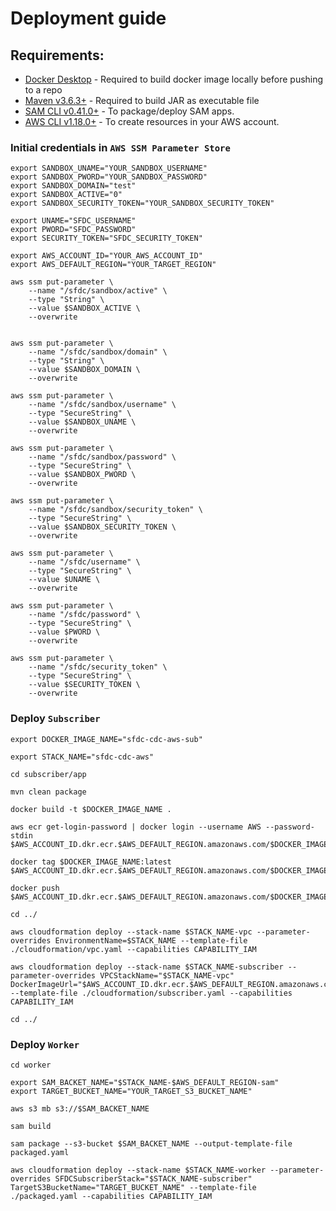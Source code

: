 # Deployment guide

## Requirements:

* [Docker Desktop](https://www.docker.com/products/docker-desktop) - Required to build docker image locally before pushing to a repo
* [Maven v3.6.3+](https://maven.apache.org/) - Required to build JAR as executable file
* [SAM CLI v0.41.0+](https://docs.aws.amazon.com/serverless-application-model/latest/developerguide/serverless-sam-cli-install.html) - To package/deploy SAM apps.
* [AWS CLI v1.18.0+](https://docs.aws.amazon.com/cli/latest/userguide/cli-chap-install.html) - To create resources in your AWS account.



### Initial credentials in `AWS SSM Parameter Store`
```
export SANDBOX_UNAME="YOUR_SANDBOX_USERNAME"
export SANDBOX_PWORD="YOUR_SANDBOX_PASSWORD"
export SANDBOX_DOMAIN="test"
export SANDBOX_ACTIVE="0"
export SANDBOX_SECURITY_TOKEN="YOUR_SANDBOX_SECURITY_TOKEN"

export UNAME="SFDC_USERNAME"
export PWORD="SFDC_PASSWORD"
export SECURITY_TOKEN="SFDC_SECURITY_TOKEN"

export AWS_ACCOUNT_ID="YOUR_AWS_ACCOUNT_ID"
export AWS_DEFAULT_REGION="YOUR_TARGET_REGION"

aws ssm put-parameter \
    --name "/sfdc/sandbox/active" \
    --type "String" \
    --value $SANDBOX_ACTIVE \
    --overwrite

    
aws ssm put-parameter \
    --name "/sfdc/sandbox/domain" \
    --type "String" \
    --value $SANDBOX_DOMAIN \
    --overwrite

aws ssm put-parameter \
    --name "/sfdc/sandbox/username" \
    --type "SecureString" \
    --value $SANDBOX_UNAME \
    --overwrite

aws ssm put-parameter \
    --name "/sfdc/sandbox/password" \
    --type "SecureString" \
    --value $SANDBOX_PWORD \
    --overwrite
    
aws ssm put-parameter \
    --name "/sfdc/sandbox/security_token" \
    --type "SecureString" \
    --value $SANDBOX_SECURITY_TOKEN \
    --overwrite

aws ssm put-parameter \
    --name "/sfdc/username" \
    --type "SecureString" \
    --value $UNAME \
    --overwrite

aws ssm put-parameter \
    --name "/sfdc/password" \
    --type "SecureString" \
    --value $PWORD \
    --overwrite

aws ssm put-parameter \
    --name "/sfdc/security_token" \
    --type "SecureString" \
    --value $SECURITY_TOKEN \
    --overwrite
```

### Deploy `Subscriber`

```
export DOCKER_IMAGE_NAME="sfdc-cdc-aws-sub"

export STACK_NAME="sfdc-cdc-aws"

cd subscriber/app

mvn clean package

docker build -t $DOCKER_IMAGE_NAME .

aws ecr get-login-password | docker login --username AWS --password-stdin $AWS_ACCOUNT_ID.dkr.ecr.$AWS_DEFAULT_REGION.amazonaws.com/$DOCKER_IMAGE_NAME

docker tag $DOCKER_IMAGE_NAME:latest $AWS_ACCOUNT_ID.dkr.ecr.$AWS_DEFAULT_REGION.amazonaws.com/$DOCKER_IMAGE_NAME:latest

docker push $AWS_ACCOUNT_ID.dkr.ecr.$AWS_DEFAULT_REGION.amazonaws.com/$DOCKER_IMAGE_NAME:latest

cd ../

aws cloudformation deploy --stack-name $STACK_NAME-vpc --parameter-overrides EnvironmentName=$STACK_NAME --template-file ./cloudformation/vpc.yaml --capabilities CAPABILITY_IAM

aws cloudformation deploy --stack-name $STACK_NAME-subscriber --parameter-overrides VPCStackName="$STACK_NAME-vpc" DockerImageUrl="$AWS_ACCOUNT_ID.dkr.ecr.$AWS_DEFAULT_REGION.amazonaws.com/$DOCKER_IMAGE_NAME:latest" --template-file ./cloudformation/subscriber.yaml --capabilities CAPABILITY_IAM

cd ../

```

### Deploy `Worker`

```
cd worker

export SAM_BACKET_NAME="$STACK_NAME-$AWS_DEFAULT_REGION-sam"
export TARGET_BUCKET_NAME="YOUR_TARGET_S3_BUCKET_NAME"

aws s3 mb s3://$SAM_BACKET_NAME

sam build

sam package --s3-bucket $SAM_BACKET_NAME --output-template-file packaged.yaml 

aws cloudformation deploy --stack-name $STACK_NAME-worker --parameter-overrides SFDCSubscriberStack="$STACK_NAME-subscriber" TargetS3BucketName="TARGET_BUCKET_NAME" --template-file ./packaged.yaml --capabilities CAPABILITY_IAM
```
